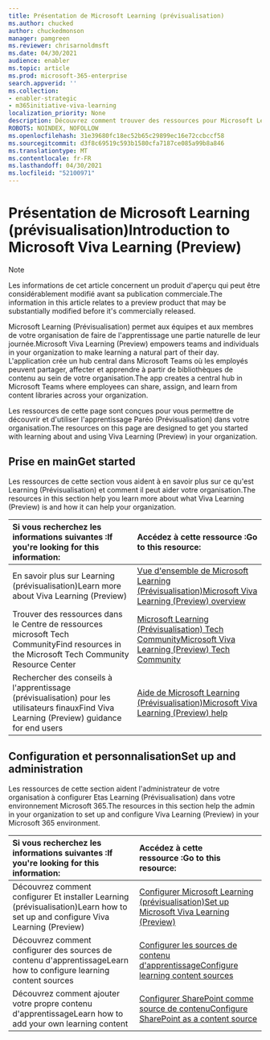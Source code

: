 ```yaml
---
title: Présentation de Microsoft Learning (prévisualisation)
ms.author: chucked
author: chuckedmonson
manager: pamgreen
ms.reviewer: chrisarnoldmsft
ms.date: 04/30/2021
audience: enabler
ms.topic: article
ms.prod: microsoft-365-enterprise
search.appverid: ''
ms.collection:
- enabler-strategic
- m365initiative-viva-learning
localization_priority: None
description: Découvrez comment trouver des ressources pour Microsoft Learning (prévisualisation).
ROBOTS: NOINDEX, NOFOLLOW
ms.openlocfilehash: 31e39680fc18ec52b65c29899ec16e72ccbccf58
ms.sourcegitcommit: d3f8c69519c593b1580cfa7187ce085a99b8a846
ms.translationtype: MT
ms.contentlocale: fr-FR
ms.lasthandoff: 04/30/2021
ms.locfileid: "52100971"
---
```

# <a name="introduction-to-microsoft-viva-learning-preview"></a><span data-ttu-id="65f72-103">Présentation de Microsoft Learning (prévisualisation)</span><span class="sxs-lookup"><span data-stu-id="65f72-103">Introduction to Microsoft Viva Learning (Preview)</span></span>

> [!NOTE]
> <span data-ttu-id="65f72-104">Les informations de cet article concernent un produit d'aperçu qui peut être considérablement modifié avant sa publication commerciale.</span><span class="sxs-lookup"><span data-stu-id="65f72-104">The information in this article relates to a preview product that may be substantially modified before it's commercially released.</span></span> 

<span data-ttu-id="65f72-105">Microsoft Learning (Prévisualisation) permet aux équipes et aux membres de votre organisation de faire de l'apprentissage une partie naturelle de leur journée.</span><span class="sxs-lookup"><span data-stu-id="65f72-105">Microsoft Viva Learning (Preview) empowers teams and individuals in your organization to make learning a natural part of their day.</span></span> <span data-ttu-id="65f72-106">L'application crée un hub central dans Microsoft Teams où les employés peuvent partager, affecter et apprendre à partir de bibliothèques de contenu au sein de votre organisation.</span><span class="sxs-lookup"><span data-stu-id="65f72-106">The app creates a central hub in Microsoft Teams where employees can share, assign, and learn from content libraries across your organization.</span></span>

<span data-ttu-id="65f72-107">Les ressources de cette page sont conçues pour vous permettre de découvrir et d'utiliser l'apprentissage Paréo (Prévisualisation) dans votre organisation.</span><span class="sxs-lookup"><span data-stu-id="65f72-107">The resources on this page are designed to get you started with learning about and using Viva Learning (Preview) in your organization.</span></span>

## <a name="get-started"></a><span data-ttu-id="65f72-108">Prise en main</span><span class="sxs-lookup"><span data-stu-id="65f72-108">Get started</span></span>

<span data-ttu-id="65f72-109">Les ressources de cette section vous aident à en savoir plus sur ce qu'est Learning (Prévisualisation) et comment il peut aider votre organisation.</span><span class="sxs-lookup"><span data-stu-id="65f72-109">The resources in this section help you learn more about what Viva Learning (Preview) is and how it can help your organization.</span></span>

| <span data-ttu-id="65f72-110">Si vous recherchez les informations suivantes :</span><span class="sxs-lookup"><span data-stu-id="65f72-110">If you're looking for this information:</span></span> | <span data-ttu-id="65f72-111">Accédez à cette ressource :</span><span class="sxs-lookup"><span data-stu-id="65f72-111">Go to this resource:</span></span> |
|:-----|:-----|
|<span data-ttu-id="65f72-112">En savoir plus sur Learning (prévisualisation)</span><span class="sxs-lookup"><span data-stu-id="65f72-112">Learn more about Viva Learning (Preview)</span></span>|[<span data-ttu-id="65f72-113">Vue d'ensemble de Microsoft Learning (Prévisualisation)</span><span class="sxs-lookup"><span data-stu-id="65f72-113">Microsoft Viva Learning (Preview) overview</span></span>](overview-viva-learning.md)|
|<span data-ttu-id="65f72-114">Trouver des ressources dans le Centre de ressources microsoft Tech Community</span><span class="sxs-lookup"><span data-stu-id="65f72-114">Find resources in the Microsoft Tech Community Resource Center</span></span>|[<span data-ttu-id="65f72-115">Microsoft Learning (Prévisualisation) Tech Community</span><span class="sxs-lookup"><span data-stu-id="65f72-115">Microsoft Viva Learning (Preview) Tech Community</span></span>](https://resources.techcommunity.microsoft.com/viva-learning/)|
|<span data-ttu-id="65f72-116">Rechercher des conseils à l'apprentissage (prévisualisation) pour les utilisateurs finaux</span><span class="sxs-lookup"><span data-stu-id="65f72-116">Find Viva Learning (Preview) guidance for end users</span></span>|[<span data-ttu-id="65f72-117">Aide de Microsoft Learning (Prévisualisation)</span><span class="sxs-lookup"><span data-stu-id="65f72-117">Microsoft Viva Learning (Preview) help</span></span>](https://support.microsoft.com/office/learning-preview-app-01bfed12-c327-41e0-a68f-7fa527dcc98a)|

## <a name="set-up-and-administration"></a><span data-ttu-id="65f72-118">Configuration et personnalisation</span><span class="sxs-lookup"><span data-stu-id="65f72-118">Set up and administration</span></span>

<span data-ttu-id="65f72-119">Les ressources de cette section aident l'administrateur de votre organisation à configurer Etas Learning (Prévisualisation) dans votre environnement Microsoft 365.</span><span class="sxs-lookup"><span data-stu-id="65f72-119">The resources in this section help the admin in your organization to set up and configure Viva Learning (Preview) in your Microsoft 365 environment.</span></span>

| <span data-ttu-id="65f72-120">Si vous recherchez les informations suivantes :</span><span class="sxs-lookup"><span data-stu-id="65f72-120">If you're looking for this information:</span></span> | <span data-ttu-id="65f72-121">Accédez à cette ressource :</span><span class="sxs-lookup"><span data-stu-id="65f72-121">Go to this resource:</span></span> |
|:-----|:-----|
|<span data-ttu-id="65f72-122">Découvrez comment configurer Et installer Learning (prévisualisation)</span><span class="sxs-lookup"><span data-stu-id="65f72-122">Learn how to set up and configure Viva Learning (Preview)</span></span>|[<span data-ttu-id="65f72-123">Configurer Microsoft Learning (prévisualisation)</span><span class="sxs-lookup"><span data-stu-id="65f72-123">Set up Microsoft Viva Learning (Preview)</span></span>](set-up-teams-admin-center.md)|
|<span data-ttu-id="65f72-124">Découvrez comment configurer des sources de contenu d'apprentissage</span><span class="sxs-lookup"><span data-stu-id="65f72-124">Learn how to configure learning content sources</span></span>|[<span data-ttu-id="65f72-125">Configurer les sources de contenu d'apprentissage</span><span class="sxs-lookup"><span data-stu-id="65f72-125">Configure learning content sources</span></span>](content-sources-365-admin-center.md)|
|<span data-ttu-id="65f72-126">Découvrez comment ajouter votre propre contenu d'apprentissage</span><span class="sxs-lookup"><span data-stu-id="65f72-126">Learn how to add your own learning content</span></span>|[<span data-ttu-id="65f72-127">Configurer SharePoint comme source de contenu</span><span class="sxs-lookup"><span data-stu-id="65f72-127">Configure SharePoint as a content source</span></span>](configure-sharepoint-content-source.md)|





